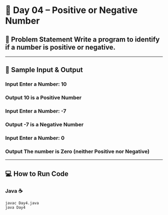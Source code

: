 # 🔢 Day 04 – Positive or Negative Number


  ## 🎯 Problem Statement Write a program to identify if a number is positive or negative. 
  
  --- 
  ## 📝 Sample Input & Output 

  
  ### Input Enter a Number: 10 
  ### Output 10 is a Positive Number 
  ### Input Enter a Number: -7
  ### Output -7 is a Negative Number
  ### Input Enter a Number: 0 
  ### Output The number is Zero (neither Positive nor Negative)

  
  --- 

## 💻 How to Run Code 

### Java ☕
```
javac Day4.java
java Day4

